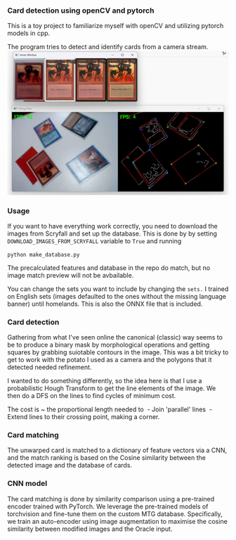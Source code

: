 ### Card detection using openCV and pytorch

This is a toy project to familiarize myself with openCV and utilizing pytorch models in cpp.

The program tries to detect and identify cards from a camera stream.
![Preview](preview.png)

### Usage
If you want to have everything work correctly, you need to download the images from Scryfall and set up the database. This is done by by setting `DOWNLOAD_IMAGES_FROM_SCRYFALL` variable to `True` and running
```
python make_database.py
```

The precalculated features and database in the repo do match, but no image match preview will not be avbailable.

You can change the sets you want to include by changing the `sets.` I trained on English sets (images defaulted to the ones without the missing language banner) until homelands. This is also the ONNX file that is included.

### Card detection
Gathering from what I've seen online the canonical (classic) way seems to be to produce a binary mask by morphological operations and getting squares by grabbing suiotable contours in the image. This was a bit tricky to get to work with the potato I used as a camera and the polygons that it detected needed refinement.

I wanted to do something differently, so the idea here is that I use a probabilistic Hough Transform to get the line elements of the image. We then do a DFS on the lines to find cycles of minimum cost.

The cost is ~ the proportional length needed to 
 - Join 'parallel' lines
 - Extend lines to their crossing point, making a corner. 

### Card matching
The unwarped card is matched to a dictionary of feature vectors via a CNN, and the match ranking is based on the Cosine similarity between the detected image and the database of cards.

### CNN model
The card matching is done by similarity comparison using a pre-trained encoder trained with PyTorch. We leverage the pre-trained models of torchvision and fine-tune them on the custom MTG database. Specifically, we train an auto-encoder using image augmentation to maximise the cosine similarity between modified images and the Oracle input.



